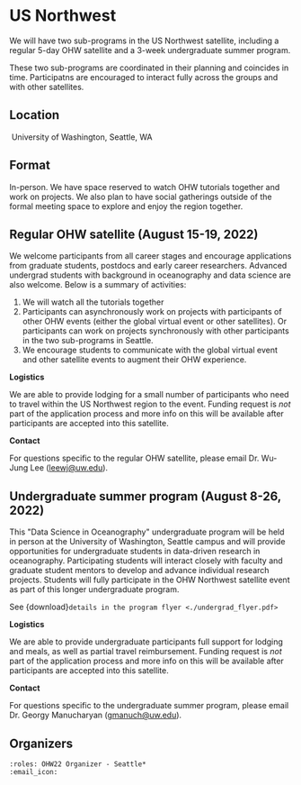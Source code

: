 # US Northwest

We will have two sub-programs in the US Northwest satellite, including a regular 5-day OHW satellite and a 3-week undergraduate summer program. 

These two sub-programs are coordinated in their planning and coincides in time. Participatns are encouraged to interact fully across the groups and with other satellites.



## Location
​
University of Washington, Seattle, WA
​

## Format

In-person. We have space reserved to watch OHW tutorials together and work on projects. We also plan to have social gatherings outside of the formal meeting space to explore and enjoy the region together.


## Regular OHW satellite (August 15-19, 2022)

We welcome participants from all career stages and encourage applications from graduate students, postdocs and early career researchers. Advanced undergrad students with background in oceanography and data science are also welcome. Below is a summary of activities:

1. We will watch all the tutorials together
2. Participants can asynchronously work on projects with participants of other OHW events (either the global virtual event or other satellites). Or participants can work on projects synchronously with other participants in the two sub-programs in Seattle.
3. We encourage students to communicate with the global virtual event and other satellite events to augment their OHW experience.


**Logistics**

We are able to provide lodging for a small number of participants who need to travel within the US Northwest region to the event. Funding request is _not_ part of the application process and more info on this will be available after participants are accepted into this satellite.

**Contact**

For questions specific to the regular OHW satellite, please email Dr. Wu-Jung Lee (leewj@uw.edu).


## Undergraduate summer program (August 8-26, 2022)

This "Data Science in Oceanography" undergraduate program will be held in person at the University of Washington, Seattle campus and will provide opportunities for undergraduate students in data-driven research in oceanography. Participating students will interact closely with faculty and graduate student mentors to develop and advance individual research projects. Students will fully participate in the OHW Northwest satellite event as part of this longer undergraduate program.

See {download}`details in the program flyer <./undergrad_flyer.pdf>`

**Logistics**

We are able to provide undergraduate participants full support for lodging and meals, as well as partial travel reimbursement. Funding request is _not_ part of the application process and more info on this will be available after participants are accepted into this satellite.

**Contact**

For questions specific to the undergraduate summer program, please email Dr. Georgy Manucharyan (gmanuch@uw.edu).


## Organizers

```{ohw-team}
:roles: OHW22 Organizer - Seattle*
:email_icon:
```

